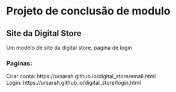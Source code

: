 <h1>Projeto de conclusão de modulo</h1>
<h2>Site da Digital Store</h2>
<p>Um modelo de site da digital store, pagina de login</p>
<h3>Paginas:</h3>
Criar conta: https://ursarah.github.io/digital_store/email.html
<br>Login: https://ursarah.github.io/digital_store/login.html
